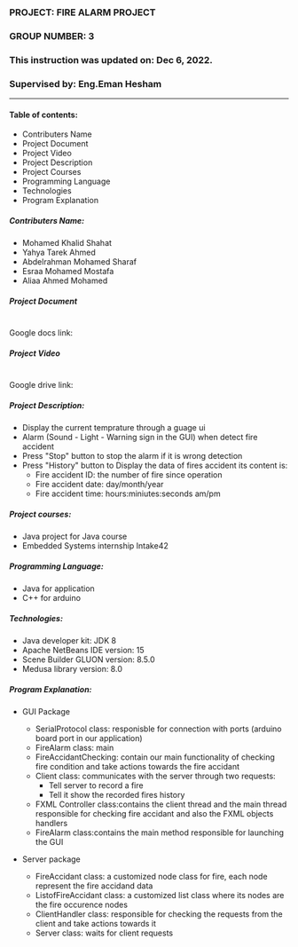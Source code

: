 ### PROJECT: FIRE ALARM PROJECT 
### GROUP NUMBER: 3
### This instruction was updated on: Dec 6, 2022.
### Supervised by: Eng.Eman Hesham
************************
#### Table of contents:
   * Contributers Name
   * Project Document
   * Project Video
   * Project Description
   * Project Courses
   * Programming Language
   * Technologies
   * Program Explanation
        
##### Contributers Name:
   * Mohamed Khalid Shahat
   * Yahya Tarek Ahmed
   * Abdelrahman Mohamed Sharaf
   * Esraa Mohamed Mostafa
   * Aliaa Ahmed Mohamed


##### Project Document
   <br /> Google docs link:


##### Project Video
   <br /> Google drive link:


##### Project Description: 
   * Display the current temprature through a guage ui
   * Alarm (Sound - Light - Warning sign in the GUI) when detect fire accident 
   * Press "Stop" button to stop the alarm if it is wrong detection
   * Press "History" button to Display the data of fires accident its content is:
       * Fire accident ID: the number of fire since operation
       * Fire accident date: day/month/year
       * Fire accident time: hours:miniutes:seconds  am/pm
       
##### Project courses:
   * Java project for Java course
   * Embedded Systems internship Intake42

 
##### Programming Language: 
   * Java for application
   * C++ for arduino

##### Technologies:
   * Java developer kit: JDK 8 
   * Apache NetBeans IDE version: 15
   * Scene Builder GLUON version: 8.5.0
   * Medusa library version: 8.0

##### Program Explanation:

   * GUI Package
       * SerialProtocol class: responisble for connection with ports (arduino board port in our application)
       * FireAlarm class: main 
       * FireAccidantChecking: contain our main functionality of checking fire condition and take actions towards the fire accidant
       * Client class: communicates with the server through two requests:
           * Tell server to record a fire 
           * Tell it show the recorded fires history 
       * FXML Controller class:contains  the client thread and the main thread responsible for checking fire accidant and also the FXML objects handlers
       * FireAlarm class:contains the main method responsible for launching the GUI
       
   * Server package
       * FireAccidant class: a customized node class for fire, each node represent the fire accidand data 
       * ListofFireAccidant class: a customized list class where its nodes are the fire occurence nodes  
       * ClientHandler class: responsible for checking the requests from the client and take actions towards it
       * Server class: waits for client requests
